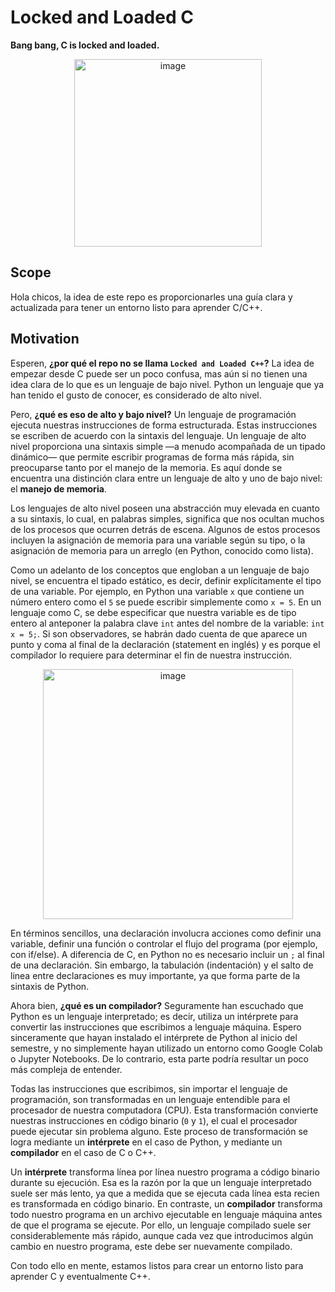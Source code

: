 # Locked and Loaded C 
**Bang bang, C is locked and loaded.**

<p align="center">
  <img src="https://github.com/user-attachments/assets/13ecc563-7337-4bfe-83d6-160d8c0b80c1" alt="image" width="300px"/>
</p>

## Scope
Hola chicos, la idea de este repo es proporcionarles una guía clara y actualizada para tener un entorno listo para aprender C/C++. 

## Motivation
Esperen, **¿por qué el repo no se llama `Locked and Loaded C++`?** La idea de empezar desde C puede ser un poco confusa, mas aún si no tienen una idea clara de lo que es un lenguaje de bajo nivel. Python un lenguaje que ya han tenido el gusto de conocer, es considerado de alto nivel. 

Pero, **¿qué es eso de alto y bajo nivel?**
Un lenguaje de programación ejecuta nuestras instrucciones de forma estructurada. Estas instrucciones se escriben de acuerdo con la sintaxis del lenguaje. Un lenguaje de alto nivel proporciona una sintaxis simple —a menudo acompañada de un tipado dinámico— que permite escribir programas de forma más rápida, sin preocuparse tanto por el manejo de la memoria. Es aquí donde se encuentra una distinción clara entre un lenguaje de alto y uno de bajo nivel: el **manejo de memoria**. 

Los lenguajes de alto nivel poseen una abstracción muy elevada en cuanto a su sintaxis, lo cual, en palabras simples, significa que nos ocultan muchos de los procesos que ocurren detrás de escena. Algunos de estos procesos incluyen la asignación de memoria para una variable según su tipo, o la asignación de memoria para un arreglo (en Python, conocido como lista). 

Como un adelanto de los conceptos que engloban a un lenguaje de bajo nivel, se encuentra el tipado estático, es decir, definir explícitamente el tipo de una variable. Por ejemplo, en Python una variable `x` que contiene un número entero como el `5` se puede escribir simplemente como `x = 5`. En un lenguaje como C, se debe especificar que nuestra variable es de tipo entero al anteponer la palabra clave `int` antes del nombre de la variable: `int x = 5;`. Si son observadores, se habrán dado cuenta de que aparece un punto y coma al final de la declaración (statement en inglés) y es porque el compilador lo requiere para determinar el fin de nuestra instrucción. 

<p align="center">
  <img src="https://github.com/user-attachments/assets/e17e13c5-9e04-41e5-b15d-c9a8295e984e" alt="image" width="400px"/>
</p>

En términos sencillos, una declaración involucra acciones como definir una variable, definir una función o controlar el flujo del programa (por ejemplo, con if/else). A diferencia de C, en Python no es necesario incluir un `;` al final de una declaración. Sin embargo, la tabulación (indentación) y el salto de linea entre declaraciones es muy importante, ya que forma parte de la sintaxis de Python.

Ahora bien, **¿qué es un compilador?**
Seguramente han escuchado que Python es un lenguaje interpretado; es decir, utiliza un intérprete para convertir las instrucciones que escribimos a lenguaje máquina. Espero sinceramente que hayan instalado el intérprete de Python al inicio del semestre, y no simplemente hayan utilizado un entorno como Google Colab o Jupyter Notebooks. De lo contrario, esta parte podría resultar un poco más compleja de entender. 

Todas las instrucciones que escribimos, sin importar el lenguaje de programación, son transformadas en un lenguaje entendible para el procesador de nuestra computadora (CPU). Esta transformación convierte nuestras instrucciones en código binario (`0` y `1`), el cual el procesador puede ejecutar sin problema alguno. Este proceso de transformación se logra mediante un **intérprete** en el caso de Python, y mediante un **compilador** en el caso de C o C++. 

Un **intérprete** transforma línea por línea nuestro programa a código binario durante su ejecución. Esa es la razón por la que un lenguaje interpretado suele ser más lento, ya que a medida que se ejecuta cada línea esta recien es transformada en código binario. En contraste, un **compilador** transforma todo nuestro programa en un archivo ejecutable en lenguaje máquina antes de que el programa se ejecute. Por ello, un lenguaje compilado suele ser considerablemente más rápido, aunque cada vez que introducimos algún cambio en nuestro programa, este debe ser nuevamente compilado. 

Con todo ello en mente, estamos listos para crear un entorno listo para aprender C y eventualmente C++.
